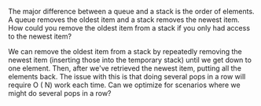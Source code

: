 The major difference between a queue and a stack is the order of elements. A queue
removes the oldest item and a stack removes the newest item. How could you remove
the oldest item from a stack if you only had access to the newest item?

We can remove the oldest item from a stack by repeatedly removing the newest item
(inserting those into the temporary stack) until we get down to one element. Then, after
we've retrieved the newest item, putting all the elements back. The issue with this is
that doing several pops in a row will require O ( N) work each time. Can we optimize for
scenarios where we might do several pops in a row?
